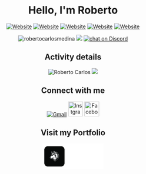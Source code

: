<div align=center>
<h1>Hello, I'm Roberto</h1>

[![Website](https://img.shields.io/badge/Junior%20Software%20Engineer-cvbooking-blue?style=flat-square)](https://cvbooking.com)
[![Website](https://img.shields.io/badge/Software%20Engineer-cvbooking-blue?style=flat-square)](https://cvbooking.com)
[![Website](https://img.shields.io/badge/Junior%20Software%20Engineer-DevGo-green?style=flat-square)](https://cvbooking.com)
[![Website](https://img.shields.io/badge/Software%20Engineer-DevGo-green?style=flat-square)](https://devgo.org)
[![Website](https://img.shields.io/badge/Teacher%20&%20Software%20Engineer-UTA-blue?style=flat-square)](https://uta.cv)
<p align="center"> 
  <img src="https://komarev.com/ghpvc/?username=robertocarlosmedina&label=Profile%20views&color=0eb421&style=flat" alt="robertocarlosmedina" />  
  <img src="https://img.shields.io/github/contributors/badges/shields" /></a>
<a href="https://discord.gg/A6FNKHwhGv">
        <img src="https://img.shields.io/discord/308323056592486420?logo=discord"
            alt="chat on Discord"></a>
 </p>
 

</div>

<h2 align="center">Activity details</h2>
<p align="center">
 
<img align="" height='150px' src="https://github-readme-stats.vercel.app/api?username=robertocarlosmedina&hide_title=true&show_icons=true&theme=radical" alt="Roberto Carlos" />
<img align="" height='150px' src="https://github-readme-stats.vercel.app/api/top-langs/?username=robertocarlosmedina&hide_title=false&layout=compact&theme=radical&count_private=true&hide=css,html" />
</p>

<h2  align="center">Connect with me</h2>


<p align="center">
     <a href="mailto:robertocarlosmedina.dev@gmail.com"><img alt="Gmail"  title="Gmail" src="https://www.vectorlogo.zone/logos/gmail/gmail-tile.svg"   width="40" height="40" /></a>
     <a href="https://www.instagram.com/robertocarlosmedinacv/"><img title="Instgrame" src="https://www.vectorlogo.zone/logos/instagram/instagram-tile.svg"   width="40" height="40" /></a>
     <a href="https://www.linkedin.com/in/robertocarlosmedina/"><img title="Facebook" src="https://www.vectorlogo.zone/logos/linkedin/linkedin-tile.svg"   width="40" height="40" /></a>
</p>
<h2  align="center">Visit my Portfolio</h2>
<p align=center>
 
 <a href="https://robertocarlosmedina.github.io/portfolio/">
    <img src="https://github.com/robertocarlosmedina/RobertoCarlosMedina/blob/main/assets/portfolioIcon.png" alt="Potfolio icon" height="70"/>
 </a>
</p>

